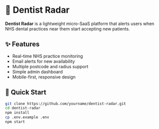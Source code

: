 # 🦷 Dentist Radar

**Dentist Radar** is a lightweight micro-SaaS platform that alerts users when NHS dental practices near them start accepting new patients.

## ✨ Features
- Real-time NHS practice monitoring  
- Email alerts for new availability  
- Multiple postcode and radius support  
- Simple admin dashboard  
- Mobile-first, responsive design  

## 🚀 Quick Start

```bash
git clone https://github.com/yourname/dentist-radar.git
cd dentist-radar
npm install
cp .env.example .env
npm start

